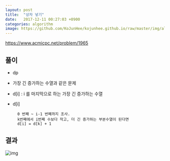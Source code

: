 ```yaml
---
layout: post
title:  "상자 넣기"
date:   2017-12-11 00:27:03 +0900
categories: algorithm
image: https://github.com/KoJunHee/kojunhee.github.io/raw/master/img/algorithm.png
---
```


<https://www.acmicpc.net/problem/1965>

## 풀이

- dp
- 가장 긴 증가하는 수열과 같은 문제 
- d[i] : i 를 마지막으로 하는 가장 긴 증가하는 수열
- d[i]

		0 번째 ~ i-1 번째까지 조사.
		k번째에서 i번째 수보다 작고, 더 긴 증가하는 부분수열이 된다면
		d[i] = d[k] + 1
	
## 결과

![img](https://github.com/KoJunHee/kojunhee.github.io/raw/master/img/inc.png)
	